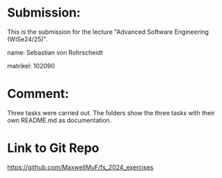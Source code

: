 # Submission:
This is the submission for the lecture "Advanced Software Engineering (WiSe24/25)".

name: Sebastian von Rohrscheidt

matrikel: 102090

# Comment:
Three tasks were carried out. The folders show the three tasks with their own README.md as documentation. 

# Link to Git Repo
https://github.com/MaxwellMuF/fs_2024_exercises